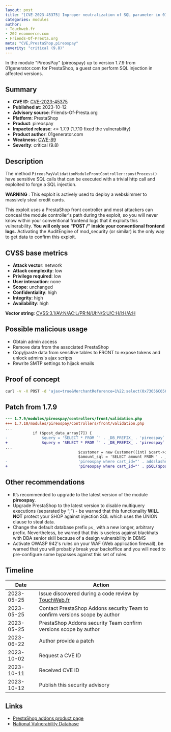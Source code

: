 ```yaml
---
layout: post
title: "[CVE-2023-45375] Improper neutralization of SQL parameter in 01generator.com - PireosPay module for PrestaShop"
categories: modules
author:
- Touchweb.fr
- 202 ecommerce.com
- Friends-Of-Presta.org
meta: "CVE,PrestaShop,pireospay"
severity: "critical (9.8)"
---
```


In the module "PireosPay" (pireospay) up to version 1.7.9 from 01generator.com for PrestaShop, a guest can perform SQL injection in affected versions.

## Summary

* **CVE ID**: [CVE-2023-45375](https://cve.mitre.org/cgi-bin/cvename.cgi?name=CVE-2023-45375)
* **Published at**: 2023-10-12
* **Advisory source**: Friends-Of-Presta.org
* **Platform**: PrestaShop
* **Product**: pireospay
* **Impacted release**: <= 1.7.9 (1.7.10 fixed the vulnerability)
* **Product author**: 01generator.com
* **Weakness**: [CWE-89](https://cwe.mitre.org/data/definitions/89.html)
* **Severity**: critical (9.8)

## Description

The method `PireosPayValidationModuleFrontController::postProcess()` have sensitive SQL calls that can be executed with a trivial http call and exploited to forge a SQL injection.

**WARNING** : This exploit is actively used to deploy a webskimmer to massively steal credit cards. 

This exploit uses a PrestaShop front controller and most attackers can conceal the module controller's path during the exploit, so you will never know within your conventional frontend logs that it exploits this vulnerability. **You will only see "POST /" inside your conventional frontend logs.** Activating the AuditEngine of mod_security (or similar) is the only way to get data to confirm this exploit.

## CVSS base metrics

* **Attack vector**: network
* **Attack complexity**: low
* **Privilege required**: low
* **User interaction**: none
* **Scope**: unchanged
* **Confidentiality**: high
* **Integrity**: high
* **Availability**: high

**Vector string**: [CVSS:3.1/AV:N/AC:L/PR:N/UI:N/S:U/C:H/I:H/A:H](https://nvd.nist.gov/vuln-metrics/cvss/v3-calculator?vector=AV:N/AC:L/PR:N/UI:N/S:U/C:H/I:H/A:H)

## Possible malicious usage

* Obtain admin access
* Remove data from the associated PrestaShop
* Copy/paste data from sensitive tables to FRONT to expose tokens and unlock admins's ajax scripts
* Rewrite SMTP settings to hijack emails

## Proof of concept

```bash
curl -v -X POST -d 'ajax=true&MerchantReference=1%22;select(0x73656C65637420736C656570283432293B)INTO@a;prepare`b`from@a;execute`b`;--' 'https://preprod.XX/module/pireospay/validation'
```

## Patch from 1.7.9

```diff
--- 1.7.9/modules/pireospay/controllers/front/validation.php
+++ 1.7.10/modules/pireospay/controllers/front/validation.php
...
            if ($post_data_array[7]) {
-               $query = 'SELECT * FROM `' . _DB_PREFIX_ . 'pireospay` WHERE cart_id="' . $post_data_array[7] . '"';
+               $query = 'SELECT * FROM `' . _DB_PREFIX_ . 'pireospay` WHERE cart_id="' . pSQL($post_data_array[7]) . '"';
...
                                $customer = new Customer((int) $cart->id_customer);
                                $amount_sql = 'SELECT amount FROM ' . _DB_PREFIX_ .
-                               'pireospay where cart_id="' . addslashes($post_data_array[7]) .
+                               'pireospay where cart_id="' . pSQL($post_data_array[7]) .
```

## Other recommendations

* It’s recommended to upgrade to the latest version of the module **pireospay**.
* Upgrade PrestaShop to the latest version to disable multiquery executions (separated by “;”) - be warned that this functionality **WILL NOT** protect your SHOP against injection SQL which uses the UNION clause to steal data.
* Change the default database prefix `ps_` with a new longer, arbitrary prefix. Nevertheless, be warned that this is useless against blackhats with DBA senior skill because of a design vulnerability in DBMS
* Activate OWASP 942's rules on your WAF (Web application firewall), be warned that you will probably break your backoffice and you will need to pre-configure some bypasses against this set of rules.


## Timeline

| Date | Action |
|--|--|
| 2023-05-25 | Issue discovered during a code review by [TouchWeb.fr](https://www.touchweb.fr) |
| 2023-05-25 | Contact PrestaShop Addons security Team to confirm versions scope by author |
| 2023-05-25 | PrestaShop Addons security Team confirm versions scope by author |
| 2023-06-22 | Author provide a patch |
| 2023-10-02 | Request a CVE ID |
| 2023-10-11 | Received CVE ID |
| 2023-10-12 | Publish this security advisory |


## Links

* [PrestaShop addons product page](https://addons.prestashop.com/fr/paiement-carte-wallet/21279-pireospay.html)
* [National Vulnerability Database](https://nvd.nist.gov/vuln/detail/CVE-2023-45375)
